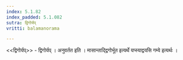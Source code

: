 ```yaml
---
index: 5.1.82
index_padded: 5.1.082
sutra: द्विगोर्यप्‌
vritti: balamanorama

---
```

<<द्विगोर्यप्>> - द्विगोर्यप् । अनुवर्तत इति । मासान्ताद्द्विगोर्भूत इत्यर्थे यप्स्याद्वयसि गम्ये इत्यर्थः ।